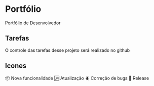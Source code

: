 # Portfólio
Portfólio de Desenvolvedor

## Tarefas

O controle das tarefas desse projeto será realizado no github

## Icones

:package: Nova funcionalidade
:up: Atualização
:beetle: Correção de bugs
:checkered_flag: Release

